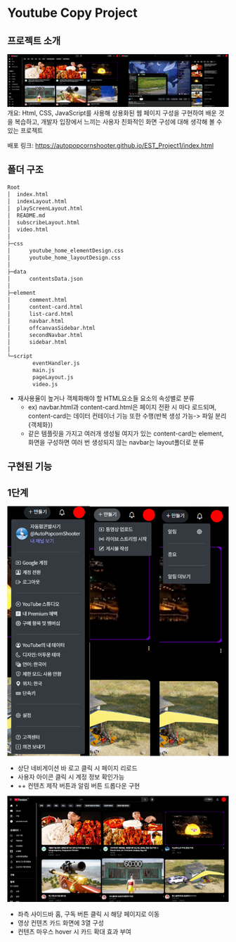 # Youtube Copy Project
## 프로젝트 소개
![alt text](image.png)
개요: Html, CSS, JavaScript를 사용해 상용화된 웹 페이지 구성을 구현하여 배운 것을 복습하고, 개발자 입장에서 느끼는 사용자 친화적인 화면 구성에 대해 생각해 볼 수 있는 프로젝트

배포 링크:  https://autopopcornshooter.github.io/EST_Project1/index.html

## 폴더 구조
```
Root
│  index.html
│  indexLayout.html
│  playScreenLayout.html
│  README.md
│  subscribeLayout.html
│  video.html
│
├─css
│      youtube_home_elementDesign.css
│      youtube_home_layoutDesign.css
│
├─data
│      contentsData.json
│
├─element
│      comment.html
│      content-card.html
│      list-card.html
│      navbar.html
│      offcanvasSidebar.html
│      secondNavbar.html
│      sidebar.html
│
└─script
        eventHandler.js
        main.js
        pageLayout.js
        video.js
```
* 재사용율이 높거나 객체화해야 할 HTML요소들 요소의 속성별로 분류
    + ex) navbar.html과  content-card.html은 페이지 전환 시 마다 로드되며, content-card는 데이터 컨테이너 기능 또한 수행(반복 생성 가능-> 파일 분리{객체화})
    + 같은 템플릿을 가지고 여러개 생성될 여지가 있는 content-card는 element, 화면을 구성하면 여러 번 생성되지 않는 navbar는 layout폴더로 분류

## 구현된 기능
## 1단계
![alt text](image-3.png)
- 상단 네비게이션 바 로고 클릭 시 페이지 리로드
- 사용자 아이콘 클릭 시 계정 정보 확인가능
- ++ 컨텐츠 제작 버튼과 알림 버튼 드롭다운 구현

![alt text](image-4.png)
- 좌측 사이드바 홈, 구독 버튼 클릭 시 해당 페이지로 이동
- 영상 컨텐츠 카드 화면에 3열 구성
- 컨텐츠 마우스 hover 시 카드 확대 효과 부여
